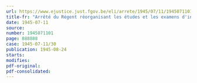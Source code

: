 ```yaml
---
url: https://www.ejustice.just.fgov.be/eli/arrete/1945/07/11/1945071101/justel
title-fr: "Arrêté du Régent réorganisant les études et les examens d'infirmiers et d'infirmières"
date: 1945-07-11
source:
number: 1945071101
page: 888888
case: 1945-07-11/30
publication: 1945-08-24
starts:
modifies:
pdf-original:
pdf-consolidated:
---
```


